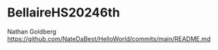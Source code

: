 # BellaireHS20246th
Nathan Goldberg
https://github.com/NateDaBest/HelloWorld/commits/main/README.md 
